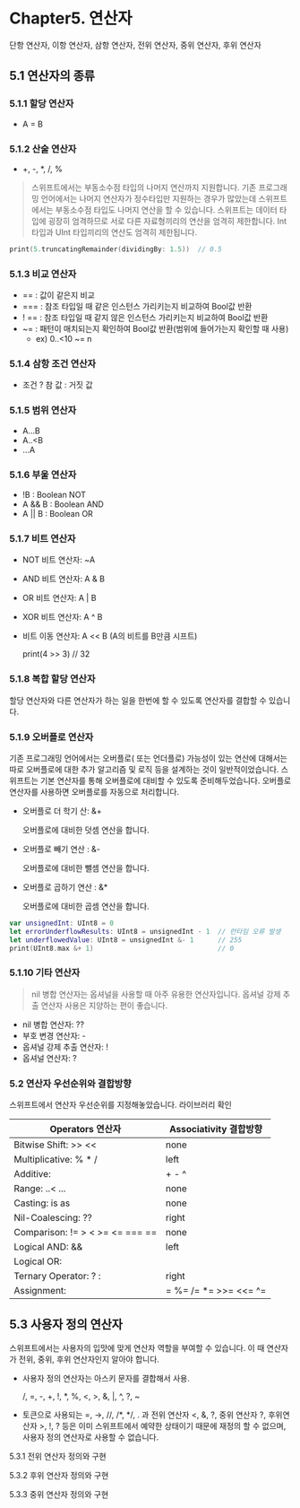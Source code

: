 # **Chapter5. 연산자**

단항 연산자, 이항 연산자, 삼항 연산자, 전위 연산자, 중위 연산자, 후위 연산자

## 5.1 연산자의 종류

### 5.1.1 할당 연산자

- A = B

### 5.1.2 산술 연산자

- +, -, *, /, %

> 스위프트에서는 부동소수점 타입의 나머지 연산까지 지원합니다. 기존 프로그래밍 언어에서는 나머지 연산자가 정수타입만 지원하는 경우가 많았는데 스위프트에서는 부동소수점 타입도 나머지 연산을 할 수 있습니다.
스위프트는 데이터 타입에 굉장히 엄격하므로 서로 다른 자료형끼리의 연산을 엄격히 제한합니다. Int 타입과 UInt 타입끼리의 연산도 엄격히 제한됩니다.
> 

```swift
print(5.truncatingRemainder(dividingBy: 1.5))  // 0.5
```

### 5.1.3 비교 연산자

- == : 값이 같은지 비교
- === : 참조 타입일 때 같은 인스턴스 가리키는지 비교하여 Bool값 반환
- ! == : 참조 타입일 때 같지 않은 인스턴스 가리키는지 비교하여 Bool값 반환
- ~= : 패턴이 매치되는지 확인하여 Bool값 반환(범위에 들어가는지 확인할 때 사용)
    - ex) 0..<10 ~= n

### 5.1.4 삼항 조건 연산자

- 조건 ? 참 값 : 거짓 값

### 5.1.5 범위 연산자

- A…B
- A..<B
- …A

### 5.1.6 부울 연산자

- !B : Boolean NOT
- A && B : Boolean AND
- A || B : Boolean OR

### 5.1.7 비트 연산자

- NOT 비트 연산자: ~A
- AND 비트 연산자: A & B
- OR 비트 연산자: A | B
- XOR 비트 연산자: A ^ B
- 비트 이동 연산자: A << B (A의 비트를 B만큼 시프트)
    
    print(4 >> 3) // 32
    

### 5.1.8 복합 할당 연산자

할당 연산자와 다른 연산자가 하는 일을 한번에 할 수 있도록 연산자를 결합할 수 있습니다.

### 5.1.9 오버플로 연산자

기존 프로그래밍 언어에서는 오버플로( 또는 언더플로) 가능성이 있는 연산에 대해서는 따로 오버플로에 대한 추가 알고리즘 및 로직 등을 설계하는 것이 일반적이었습니다. 스위프트는 기본 연산자를 통해 오버플로에 대비할 수 있도록 준비해두었습니다. 오버플로 연산자를 사용하면 오버플로를 자동으로 처리합니다.

- 오버플로 더 학기  산: &+
    
    오버플로에 대비한 덧셈 연산을 합니다.
    
- 오버플로 빼기 연산 : &-
    
    오버플로에 대비한 뺄셈 연산을 합니다.
    
- 오버플로 곱하기 연산 : &*
    
    오버플로에 대비한 곱셈 연산을 합니다.
    

```swift
var unsignedInt: UInt8 = 0
let errorUnderflowResults: UInt8 = unsignedInt - 1  // 런타임 오류 발생
let underflowedValue: UInt8 = unsignedInt &- 1      // 255
print(UInt8.max &+ 1)                               // 0
```

### 5.1.10 기타 연산자

> nil 병합 연산자는 옵셔널을 사용할 때 아주 유용한 연산자입니다. 
옵셔널 강제 추출 연산자 사용은 지양하는 편이 좋습니다.
> 
- nil 병합 연산자: ??
- 부호 변경 연산자: -
- 옵셔널 강제 추출 연산자: !
- 옵셔널 연산자: ?

### 5.2 연산자 우선순위와 결합방향

스위프트에서 연산자 우선순위를 지정해놓았습니다. 라이브러리 확인

| Operators 연산자 | Associativity 결합방향 |
| --- | --- |
| Bitwise Shift: >> << | none |
| Multiplicative: % * / | left |
| Additive: | + - ^ | left |
| Range: ..< ... | none |
| Casting: is as | none |
| Nil-Coalescing: ?? | right |
| Comparison: != > < >= <= === == | none |
| Logical AND: && | left |
| Logical OR: || | left |
| Ternary Operator: ? : | right |
| Assignment: |= %= /= *= >>= <<= ^= | right |

## 5.3 사용자 정의 연산자

스위프트에서는 사용자의 입맛에 맞게 연산자 역할을 부여할 수 있습니다. 이 때 연산자가 전위, 중위, 후위 연산자인지 알아야 합니다.

- 사용자 정의 연산자는 아스키 문자를 결합해서 사용.
    
    /, =, -, +, !, *, %, <, >, &, |, ^, ?, ~
    
- 토큰으로 사용되는 =, →, //, /*, */, . 과 전위 연산자 <, &, ?, 중위 연산자 ?, 후위연산자 >, !, ? 등은 이미 스위프트에서 예약한 상태이기 때문에 재정의 할 수 없으며, 사용자 정의 연산자로 사용할 수 없습니다.

5.3.1 전위 연산자 정의와 구현

5.3.2 후위 연산자 정의와 구현

5.3.3 중위 연산자 정의와 구현

